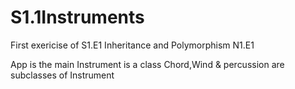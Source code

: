 # S1.1Instruments
First exericise of S1.E1 Inheritance and Polymorphism N1.E1


App is the main
Instrument is a class
Chord,Wind & percussion are subclasses of Instrument

